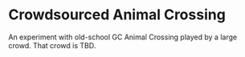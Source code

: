 Crowdsourced Animal Crossing
============================

An experiment with old-school GC Animal Crossing played by a large crowd. That
crowd is TBD.
